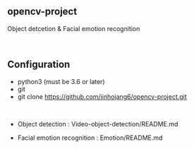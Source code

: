 ## opencv-project  
Object detcetion & Facial emotion recognition

<br> 

## Configuration
- python3 (must be 3.6 or later)
- git
- git clone https://github.com/jinhojang6/opencv-project.git

<br> 

- Object detection : Video-object-detection/README.md

- Facial emotion recognition : Emotion/README.md